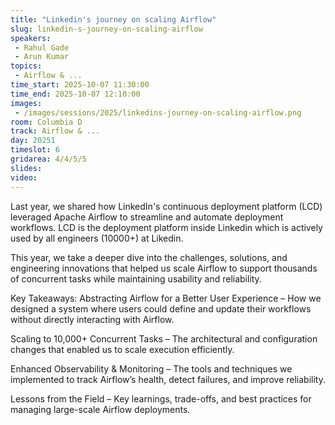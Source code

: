 ```yaml
---
title: "Linkedin's journey on scaling Airflow"
slug: linkedin-s-journey-on-scaling-airflow
speakers:
 - Rahul Gade
 - Arun Kumar
topics:
 - Airflow & ...
time_start: 2025-10-07 11:30:00
time_end: 2025-10-07 12:10:00
images:
 - /images/sessions/2025/linkedins-journey-on-scaling-airflow.png
room: Columbia D
track: Airflow & ...
day: 20251
timeslot: 6
gridarea: 4/4/5/5
slides:
video:
---
```


Last year, we shared how LinkedIn's continuous deployment platform (LCD) leveraged Apache Airflow to streamline and automate deployment workflows. LCD is the deployment platform inside Linkedin which is actively used by all engineers (10000+) at Likedin.

This year, we take a deeper dive into the challenges, solutions, and engineering innovations that helped us scale Airflow to support thousands of concurrent tasks while maintaining usability and reliability.

Key Takeaways:
Abstracting Airflow for a Better User Experience – How we designed a system where users could define and update their workflows without directly interacting with Airflow.

Scaling to 10,000+ Concurrent Tasks – The architectural and configuration changes that enabled us to scale execution efficiently.

Enhanced Observability & Monitoring – The tools and techniques we implemented to track Airflow’s health, detect failures, and improve reliability.

Lessons from the Field – Key learnings, trade-offs, and best practices for managing large-scale Airflow deployments.

